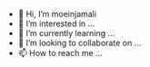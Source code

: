 - 👋 Hi, I’m moeinjamali
- 👀 I’m interested in ...
- 🌱 I’m currently learning ...
- 💞️ I’m looking to collaborate on ...
- 📫 How to reach me ...

<!---
moeinjamali/moeinjamali is a ✨ special ✨ repository because its `README.md` (this file) appears on your GitHub profile.
You can click the Preview link to take a look at your changes.
--->
